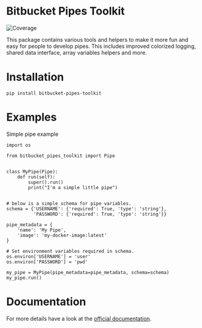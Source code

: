 Bitbucket Pipes Toolkit
=========

![Coverage](https://bitbucket.org/bitbucketpipelines/bitbucket-pipes-toolkit/downloads/coverage.svg)

This package contains various tools and helpers to make it more fun and easy for people to develop pipes. This includes improved colorized logging, shared data interface, array variables helpers and more.

Installation
============

`pip install bitbucket-pipes-toolkit`


Examples
========

Simple pipe example
```python3
import os

from bitbucket_pipes_toolkit import Pipe


class MyPipe(Pipe):
    def run(self):
        super().run()
        print("I'm a simple little pipe")


# below is a simple schema for pipe variables.
schema = {'USERNAME': {'required': True, 'type': 'string'},
          'PASSWORD': {'required': True, 'type': 'string'}}

pipe_metadata = {
    'name': 'My Pipe',
    'image': 'my-docker-image:latest'
}

# Set environment variables required in schema.
os.environ['USERNAME'] = 'user'
os.environ['PASSWORD'] = 'pwd'

my_pipe = MyPipe(pipe_metadata=pipe_metadata, schema=schema)
my_pipe.run()
```

Documentation
=============

For more details have a look at the [official documentation](https://bitbucket-pipes-toolkit.readthedocs.io).